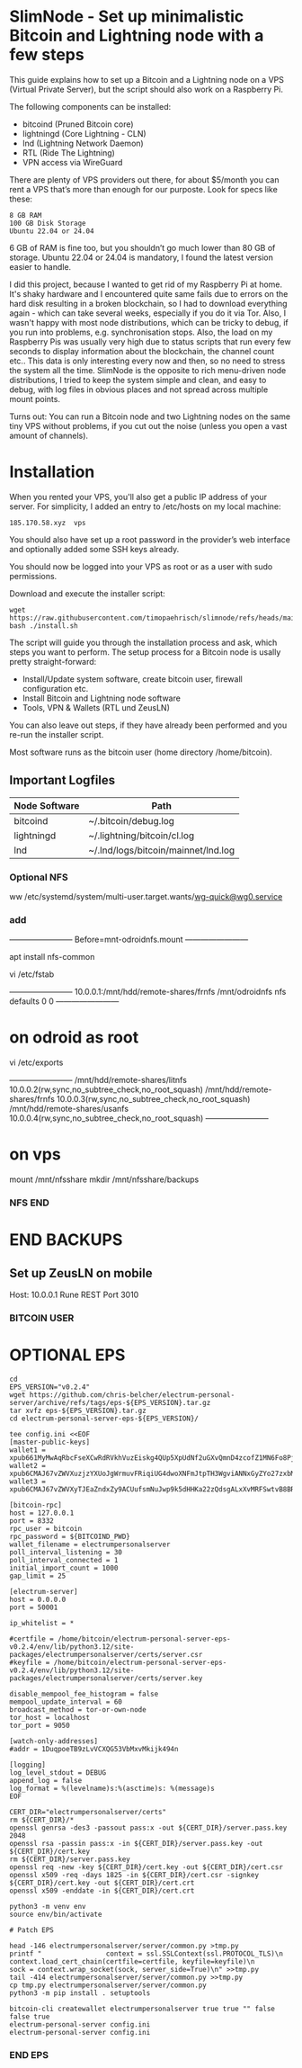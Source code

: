 # SlimNode - Set up minimalistic Bitcoin and Lightning node with a few steps

This guide explains how to set up a Bitcoin and a Lightning node on a VPS (Virtual Private Server), 
but the script should also work on a Raspberry Pi.

The following components can be installed:

* bitcoind (Pruned Bitcoin core)
* lightningd (Core Lightning - CLN)
* lnd (Lightning Network Daemon)
* RTL (Ride The Lightning)
* VPN access via WireGuard

There are plenty of VPS providers out there, for about $5/month you can rent a VPS that’s more than
enough for our purposte. Look for specs like these:

    8 GB RAM
    100 GB Disk Storage
    Ubuntu 22.04 or 24.04

6 GB of RAM is fine too, but you shouldn’t go much lower than 80 GB of storage. Ubuntu 22.04 or 24.04
is mandatory, I found the latest version easier to handle.

I did this project, because I wanted to get rid of my Raspberry Pi at home. It's shaky hardware and 
I encountered quite same fails due to errors on the hard disk resulting in a broken blockchain, so I had 
to download everything again - which can take several weeks, especially if you do it via Tor. Also, I wasn't
happy with most node distributions, which can be tricky to debug, if you run into problems, e.g. synchronisation
stops. Also, the load on my Raspberry Pis was usually very high due to status scripts that run every
few seconds to display information about the blockchain, the channel count etc.. This data is only
interesting every now and then, so no need to stress the system all the time. SlimNode is the opposite
to rich menu-driven node distributions, I tried to keep the system simple and clean, and easy to debug,
with log files in obvious places and not spread across multiple mount points. 

Turns out: You can run a Bitcoin node and two Lightning nodes on the same tiny VPS without problems, if
you cut out the noise (unless you open a vast amount of channels).

# Installation

When you rented your VPS, you'll also get a public IP address of your server. For simplicity, I added 
an entry to /etc/hosts on my local machine:

```
185.170.58.xyz  vps
```

You should also have set up a root password in the provider’s web interface and optionally added
some SSH keys already.

You should now be logged into your VPS as root or as a user with sudo permissions.

Download and execute the installer script:

```console
wget https://raw.githubusercontent.com/timopaehrisch/slimnode/refs/heads/main/tools/install.sh
bash ./install.sh
```
The script will guide you through the installation process and ask, which steps you want to perform. 
The setup process for a Bitcoin node is usally pretty straight-forward:

- Install/Update system software, create bitcoin user, firewall configuration etc.
- Install Bitcoin and Lightning node software
- Tools, VPN & Wallets (RTL und ZeusLN)

You can also leave out steps, if they have already been performed and you re-run the installer script.

Most software runs as the bitcoin user (home directory /home/bitcoin). 

## Important Logfiles

| Node Software | Path |
| -------- | ------- |
| bitcoind  | ~/.bitcoin/debug.log   |
| lightningd | ~/.lightning/bitcoin/cl.log  |
| lnd | ~/.lnd/logs/bitcoin/mainnet/lnd.log  |








### Optional NFS

ww /etc/systemd/system/multi-user.target.wants/wg-quick@wg0.service


### add
————————
Before=mnt-odroidnfs.mount
————————


apt install nfs-common

vi /etc/fstab

————————
10.0.0.1:/mnt/hdd/remote-shares/frnfs /mnt/odroidnfs nfs defaults 0 0
————————

# on odroid as root
vi /etc/exports

————————
/mnt/hdd/remote-shares/litnfs 10.0.0.2(rw,sync,no_subtree_check,no_root_squash)
/mnt/hdd/remote-shares/frnfs 10.0.0.3(rw,sync,no_subtree_check,no_root_squash)
/mnt/hdd/remote-shares/usanfs 10.0.0.4(rw,sync,no_subtree_check,no_root_squash)
————————

# on vps
mount /mnt/nfsshare
mkdir /mnt/nfsshare/backups


### NFS END

# END BACKUPS

## Set up ZeusLN on mobile

Host: 10.0.0.1
Rune
REST Port 3010

### BITCOIN USER

# OPTIONAL EPS

```
cd
EPS_VERSION="v0.2.4"
wget https://github.com/chris-belcher/electrum-personal-server/archive/refs/tags/eps-${EPS_VERSION}.tar.gz
tar xvfz eps-${EPS_VERSION}.tar.gz
cd electrum-personal-server-eps-${EPS_VERSION}/

tee config.ini <<EOF
[master-public-keys]
wallet1 = xpub661MyMwAqRbcFseXCwRdRVkhVuzEiskg4QUp5XpUdNf2uGXvQmnD4zcofZ1MN6Fo8PjqQ5cemJQ39f7RTwDVVputHMFjPUn8VRp2pJQMgEF
wallet2 = xpub6CMAJ67vZWVXuzjzYXUoJgWrmuvFRiqiUG4dwoXNFmJtpTH3WgviANNxGyZYo27zxbMuqhDDym6fnBxmGaYoxr6LHgNDo1eEghkXHTX4Jnx
wallet3 = xpub6CMAJ67vZWVXyTJEaZndxZy9ACUufsmNuJwp9k5dHHKa22zQdsgALxXvMRFSwtvB8BRJzsd8h17pKqoAyHtkBrAoSqC9AUcXB1cPrSYATsZ

[bitcoin-rpc]
host = 127.0.0.1
port = 8332
rpc_user = bitcoin
rpc_password = ${BITCOIND_PWD}
wallet_filename = electrumpersonalserver
poll_interval_listening = 30
poll_interval_connected = 1
initial_import_count = 1000
gap_limit = 25

[electrum-server]
host = 0.0.0.0
port = 50001

ip_whitelist = *

#certfile = /home/bitcoin/electrum-personal-server-eps-v0.2.4/env/lib/python3.12/site-packages/electrumpersonalserver/certs/server.csr
#keyfile = /home/bitcoin/electrum-personal-server-eps-v0.2.4/env/lib/python3.12/site-packages/electrumpersonalserver/certs/server.key

disable_mempool_fee_histogram = false
mempool_update_interval = 60
broadcast_method = tor-or-own-node
tor_host = localhost
tor_port = 9050

[watch-only-addresses]
#addr = 1DuqpoeTB9zLvVCXQG53VbMxvMkijk494n

[logging]
log_level_stdout = DEBUG
append_log = false
log_format = %(levelname)s:%(asctime)s: %(message)s
EOF
```

```
CERT_DIR="electrumpersonalserver/certs"
rm ${CERT_DIR}/*
openssl genrsa -des3 -passout pass:x -out ${CERT_DIR}/server.pass.key 2048
openssl rsa -passin pass:x -in ${CERT_DIR}/server.pass.key -out ${CERT_DIR}/cert.key
rm ${CERT_DIR}/server.pass.key
openssl req -new -key ${CERT_DIR}/cert.key -out ${CERT_DIR}/cert.csr
openssl x509 -req -days 1825 -in ${CERT_DIR}/cert.csr -signkey ${CERT_DIR}/cert.key -out ${CERT_DIR}/cert.crt
openssl x509 -enddate -in ${CERT_DIR}/cert.crt

python3 -m venv env
source env/bin/activate

# Patch EPS

head -146 electrumpersonalserver/server/common.py >tmp.py
printf "                context = ssl.SSLContext(ssl.PROTOCOL_TLS)\n                context.load_cert_chain(certfile=certfile, keyfile=keyfile)\n                sock = context.wrap_socket(sock, server_side=True)\n" >>tmp.py
tail -414 electrumpersonalserver/server/common.py >>tmp.py
cp tmp.py electrumpersonalserver/server/common.py
python3 -m pip install . setuptools
```

```
bitcoin-cli createwallet electrumpersonalserver true true "" false false true
electrum-personal-server config.ini
electrum-personal-server config.ini
```


### END EPS

